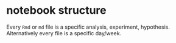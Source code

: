 # notebook structure

Every `Rmd` or `md` file is a specific analysis, experiment, hypothesis.
Alternatively every file is a specific day/week.
